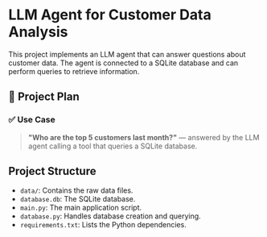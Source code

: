 # LLM Agent for Customer Data Analysis

This project implements an LLM agent that can answer questions about customer data. The agent is connected to a SQLite database and can perform queries to retrieve information.

## 🚧 Project Plan

### ✅ Use Case

> **"Who are the top 5 customers last month?"** — answered by the LLM agent calling a tool that queries a SQLite database.

## Project Structure

- `data/`: Contains the raw data files.
- `database.db`: The SQLite database.
- `main.py`: The main application script.
- `database.py`: Handles database creation and querying.
- `requirements.txt`: Lists the Python dependencies.
